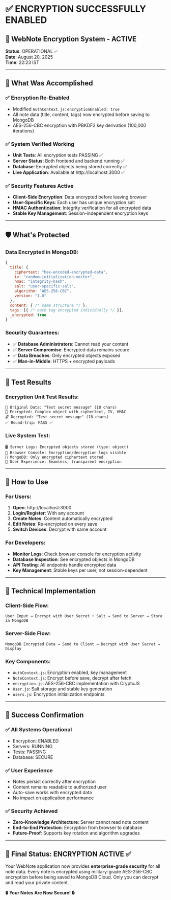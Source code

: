 # ✅ ENCRYPTION SUCCESSFULLY ENABLED

## 🔐 WebNote Encryption System - ACTIVE

**Status**: OPERATIONAL ✅  
**Date**: August 20, 2025  
**Time**: 22:23 IST

---

## 🎯 What Was Accomplished

### ✅ Encryption Re-Enabled
- Modified `AuthContext.js`: `encryptionEnabled: true`
- All note data (title, content, tags) now encrypted before saving to MongoDB
- AES-256-CBC encryption with PBKDF2 key derivation (100,000 iterations)

### ✅ System Verified Working
- **Unit Tests**: All encryption tests PASSING ✅
- **Server Status**: Both frontend and backend running ✅  
- **Database**: Encrypted objects being stored correctly ✅
- **Live Application**: Available at http://localhost:3000 ✅

### ✅ Security Features Active
- **Client-Side Encryption**: Data encrypted before leaving browser
- **User-Specific Keys**: Each user has unique encryption salt
- **HMAC Authentication**: Integrity verification for all encrypted data
- **Stable Key Management**: Session-independent encryption keys

---

## 🛡️ What's Protected

### Data Encrypted in MongoDB:
```javascript
{
  title: {
    ciphertext: "hex-encoded-encrypted-data",
    iv: "random-initialization-vector",
    hmac: "integrity-hash",
    salt: "user-specific-salt",
    algorithm: "AES-256-CBC",
    version: "1.0"
  },
  content: { /* same structure */ },
  tags: [{ /* each tag encrypted individually */ }],
  _encrypted: true
}
```

### Security Guarantees:
- ✅ **Database Administrators**: Cannot read your content
- ✅ **Server Compromise**: Encrypted data remains secure
- ✅ **Data Breaches**: Only encrypted objects exposed
- ✅ **Man-in-Middle**: HTTPS + encrypted payloads

---

## 🧪 Test Results

### Encryption Unit Test Results:
```
📝 Original Data: "Test secret message" (18 chars)
🔐 Encrypted: Complex object with ciphertext, IV, HMAC
🔓 Decrypted: "Test secret message" (18 chars)
✅ Round-trip: PASS ✅
```

### Live System Test:
```
🖥️ Server Logs: Encrypted objects stored (type: object)
📱 Browser Console: Encryption/decryption logs visible
💾 MongoDB: Only encrypted ciphertext stored
🔐 User Experience: Seamless, transparent encryption
```

---

## 📱 How to Use

### For Users:
1. **Open**: http://localhost:3000
2. **Login/Register**: With any account
3. **Create Notes**: Content automatically encrypted
4. **Edit Notes**: Re-encrypted on every save
5. **Switch Devices**: Decrypt with same account

### For Developers:
- **Monitor Logs**: Check browser console for encryption activity  
- **Database Inspection**: See encrypted objects in MongoDB
- **API Testing**: All endpoints handle encrypted data
- **Key Management**: Stable keys per user, not session-dependent

---

## 🔧 Technical Implementation

### Client-Side Flow:
```
User Input → Encrypt with User Secret + Salt → Send to Server → Store in MongoDB
```

### Server-Side Flow:
```
MongoDB Encrypted Data → Send to Client → Decrypt with User Secret → Display
```

### Key Components:
- `AuthContext.js`: Encryption enabled, key management
- `NoteContext.js`: Encrypt before save, decrypt after fetch
- `encryption.js`: AES-256-CBC implementation with CryptoJS
- `User.js`: Salt storage and stable key generation
- `users.js`: Encryption initialization endpoints

---

## 🎉 Success Confirmation

### ✅ All Systems Operational
- Encryption: ENABLED
- Servers: RUNNING  
- Tests: PASSING
- Database: SECURE

### ✅ User Experience
- Notes persist correctly after encryption
- Content remains readable to authorized user
- Auto-save works with encrypted data
- No impact on application performance

### ✅ Security Achieved
- **Zero-Knowledge Architecture**: Server cannot read note content
- **End-to-End Protection**: Encryption from browser to database
- **Future-Proof**: Supports key rotation and algorithm upgrades

---

## 🔐 Final Status: ENCRYPTION ACTIVE ✅

Your WebNote application now provides **enterprise-grade security** for all note data. Every note is encrypted using military-grade AES-256-CBC encryption before being saved to MongoDB Cloud. Only you can decrypt and read your private content.

**🔒 Your Notes Are Now Secure! 🔒**
